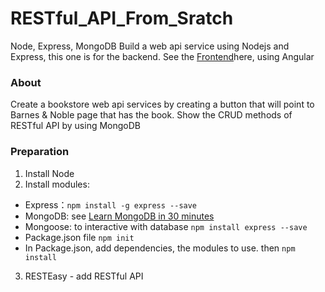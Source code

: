 # RESTful_API_From_Sratch
Node, Express, MongoDB
Build a web api service using Nodejs and Express, this one is for the backend.
See the [Frontend](http://github.com)here, using Angular
### About
Create a bookstore web api services by creating a button that will point to Barnes & Noble page that has the book.
Show the CRUD methods of RESTful API by using MongoDB

### Preparation
1. Install Node
2. Install modules:
  - Express：```npm install -g express --save```
  - MongoDB: see [Learn MongoDB in 30 minutes](#)
  - Mongoose: to interactive with database ```npm install express --save```
  - Package.json file ```npm init```
  - In Package.json, add dependencies, the modules to use. then ```npm install```
3. RESTEasy - add RESTful API
